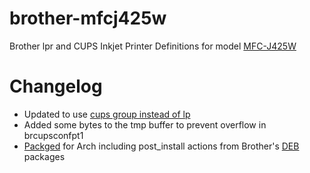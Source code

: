 # brother-mfcj425w
Brother lpr and CUPS Inkjet Printer Definitions for model [MFC-J425W](https://support.brother.com/g/b/producttop.aspx?c=us&lang=en&prod=mfcj425w_us)

# Changelog

 - Updated to use [cups group instead of lp](https://wiki.archlinux.org/index.php/CUPS#Connection_Interfaces)
 - Added some bytes to the tmp buffer to prevent overflow in brcupsconfpt1
 - [Packged](https://hildigerr.github.io/arch-repo/) for Arch including post_install actions from Brother's [DEB](https://download.brother.com/welcome/dlf006568/mfcj425wcupswrapper-3.0.0-1.i386.deb) packages
